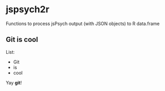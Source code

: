 # jspsych2r
Functions to process jsPsych output (with JSON objects) to R data.frame

## Git is cool

List:
- Git
- is
- cool

Yay **git**!